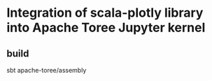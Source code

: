 # Integration of scala-plotly library into Apache Toree Jupyter kernel

## build

sbt apache-toree/assembly

